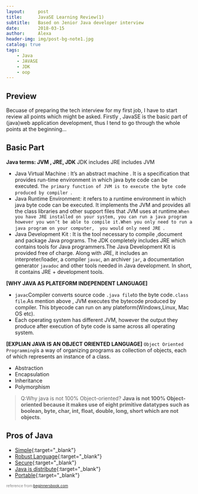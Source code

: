 ```yaml
---
layout:     post
title:      JavaSE Learning Review(1)
subtitle:   Based on Jenior Java developer interview 
date:       2018-03-15
author:     Alexa
header-img: img/post-bg-note1.jpg
catalog: true
tags:
    - Java
    - JAVASE
    - JDK
    - oop
---
```


## Preview

Becuase of preparing the tech interview for my first job, I have to start review all points which might be asked. Firstly , JavaSE is the basic part of (java)web application development, thus I tend to go through the whole points at the beginning...

## Basic Part

**Java terms: JVM , JRE, JDK** JDK includes JRE includes JVM
* Java Virtual Machine : It’s an abstract machine . It is a specification that provides run-time environment in which java byte code can be executed. `The primary function of JVM is to execute the byte code produced by compiler `.
* Java Runtime Environment: it refers to a runtime environment in which java byte code can be executed. It implements the JVM and provides all the class libraries and other support files that JVM uses at runtime.`When you have JRE installed on your system, you can run a java program however you won’t be able to compile it.When you only need to run a java program on your computer,  you would only need JRE `. 
* Java Development Kit : It is the tool necessary to compile ,document and package Java programs. The JDK completely includes JRE which contains tools for Java programmers.The Java Development Kit is provided free of charge. Along with JRE, it includes an interpreter/loader, a compiler `javac`, an archiver `jar`, a documentation generator `javadoc` and other tools needed in Java development. In short, it contains JRE + development tools.

**[WHY JAVA AS PLATEFORM INDEPENDENT LANGUAGE]**
* `javac`Compiler converts source code `.java file`to the byte code`.class file`.As mention above , JVM executes the bytecode produced by compiler. This btyecode can run on any plateform(Windows,Linux, Mac OS etc). 
* Each operating system has different JVM, however the output they produce after execution of byte code is same across all operating system.

**[EXPLIAN JAVA IS AN OBJECT ORIENTED LANGUAGE]**
`Object Oriented Programming`is a way of organizing programs as collection of objects, each of which represents an instance of a class.
- Abstraction 
- Encapsulation
- Inheritance
- Polymorphism

>Q:Why java is not 100% Object-oriented?
**Java is not 100% Object-oriented because it makes use of eight primitive datatypes such as boolean, byte, char, int, float, double, long, short which are not objects**.

## Pros of Java 
* [Simple](#){:target="_blank"} 
* [Robust Language](#){:target="_blank"} 
* [Secure](#){:target="_blank"} 
* [Java is distribute](#){:target="_blank"} 
* [Portable](#){:target="_blank"} 


<p style="color:gray;font-size:10px">reference from:<a href="https://beginnersbook.com/2013/05/java-introduction">beginnersbook.com<a></p>


